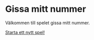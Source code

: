 Gissa mitt nummer 
====


Välkommen till spelet gissa mitt nummer.

[Starta ett nytt spel!](guess/init)